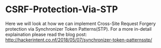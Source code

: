 # CSRF-Protection-Via-STP
Here we will look at how we can implement Cross-Site Request Forgery protection via Synchronizer Token Patterns(STP). For a more in-detail explaination please read the blog post: http://hackerintent.co.nf/2018/05/07/synchronizer-token-patternsstp/
